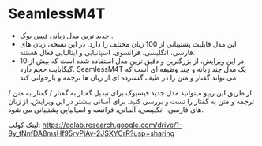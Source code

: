 # SeamlessM4T
- جدید ترین مدل زبانی فیس بوک .
- این مدل قابلیت پشتیبانی از 100 زبان مختلف را دارد. در این نسخه، زبان های فارسی، انگلیسی، فرانسوی، اسپانیایی و ایتالیایی فعال هستند.
- در این ویرایش، از بزرگترین و دقیق ترین مدل استفاده شده است که بیش از 10 گیگابایت حجم دارد.
SeamlessM4T یک مدل چند زبانه و چند وظیفه ای است که می تواند گفتار و متن را در طیف گسترده ای از زبان ها ترجمه و بازخوانی کند

از طریق این ریپو میتوانید مدل جدید فیسبوک برای تبدیل گفتار به گفتار / گفتار به متن / ترجمه و متن به گفتار را تست و بررسی کنید. برای آسانی بیشتر در این ویرایش، از زبان های فارسی، انگلیسی، آلمانی، فرانسه و اسپانیایی پشتیبانی می شود.

لینک کولب: 
https://colab.research.google.com/drive/1-9y_tNnfDA8msHf95rvPjAv-2JSXYCrR?usp=sharing



